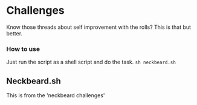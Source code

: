 # Challenges

Know those threads about self improvement
with the rolls? This is that but better.

### How to use
Just run the script as a shell script
and do the task.
`sh neckbeard.sh`

## Neckbeard.sh
This is from the 'neckbeard challenges'
